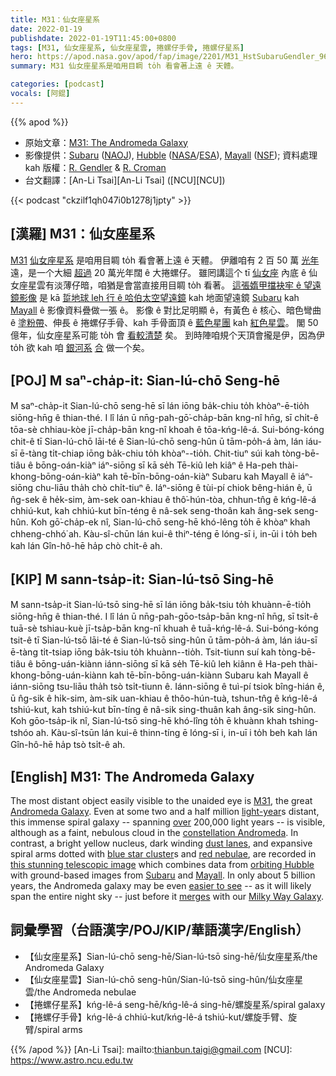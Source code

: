 ```yaml
---
title: M31：仙女座星系
date: 2022-01-19
publishdate: 2022-01-19T11:45:00+0800
tags: [M31, 仙女座星系, 仙女座星雲, 捲螺仔手骨, 捲螺仔星系]
hero: https://apod.nasa.gov/apod/fap/image/2201/M31_HstSubaruGendler_960.jpg
summary: M31 仙女座星系是咱用目睭 to̍h 看會著上遠 ê 天體。

categories: [podcast]
vocals: [阿錕]
---
```


{{% apod %}}

- 原始文章：[M31: The Andromeda Galaxy](https://apod.nasa.gov/apod/ap220119.html)
- 影像提供：[Subaru](http://www.naoj.org/Introduction/index.html) ([NAOJ](http://www.naoj.org/)), [Hubble](http://hla.stsci.edu/hla_welcome.html) ([NASA](https://www.nasa.gov/)/[ESA](https://www.esa.int)), [Mayall](https://noirlab.edu/public/programs/kitt-peak-national-observatory/nicholas-mayall-4m-telescope/) ([NSF](https://www.nsf.gov/)); 資料處理 kah 版權：[R. Gendler](http://robgendlerastropics.com/Biography2.html) & [R. Croman](https://www.rc-astro.com/about.html)
- 台文翻譯：[An-Li Tsai][An-Li Tsai] ([NCU][NCU])

{{< podcast "ckzilf1qh047i0b1278j1jpty" >}}

## [漢羅] M31：仙女座星系
[M31][M31] [仙女座星系][Andromeda Galaxy t] 是咱用目睭 to̍h 看會著上遠 ê 天體。
伊離咱有 2 百 50 萬 [光年][light-year] 遠，是一个大細 [超過][over] 20 萬光年闊 ê 大捲螺仔。
雖罔講這个 tī [仙女座][constellation Andromeda] 內底 ê 仙女座星雲有淡薄仔暗，咱猶是會當直接用目睭 to̍h 看著。
[這張媠甲擋袂牢 ê 望遠鏡影像][this stunning telescopic image] 是 kā [踅地球 leh 行 ê 哈伯太空望遠鏡][orbiting Hubble] kah 地面望遠鏡 [Subaru][Subaru] kah [Mayall][Mayall] ê 影像資料疊做一張 ê。
影像 ê 對比足明顯 ê，有黃色 ê 核心、暗色彎曲 ê [塗粉帶][dust lanes t]、伸長 ê 捲螺仔手骨、kah 手骨面頂 ê [藍色星團][blue star cluster t] kah [紅色星雲][red nebulae t]。
閣 50 億年，仙女座星系可能 to̍h 會 [看較清楚][easier to see] 矣。
到時陣咱規个天頂會攏是伊，因為伊 to̍h 欲 kah 咱 [銀河系][Milky Way Galaxy] [合][merges] 做一个矣。


## [POJ] M saⁿ-cha̍p-it: Sian-lú-chō Seng-hē
M saⁿ-cha̍p-it Sian-lú-chō seng-hē sī lán iōng ba̍k-chiu to̍h khòaⁿ-ē-tio̍h siōng-hn̄g ê thian-thé.
I lî lán ū nn̄g-pah-gō͘-cha̍p-bān kng-nî hn̄g, sī chi̍t-ê tōa-sè chhiau-kòe jī-cha̍p-bān kng-nî khoah ê tōa-kńg-lê-á.
Sui-bóng-kóng chit-ê tī Sian-lú-chō lāi-té ê Sian-lú-chō seng-hûn ū tām-po̍h-á àm, lán iáu-sī ē-tàng ti̍t-chiap iōng ba̍k-chiu to̍h khòaⁿ--tio̍h.
Chit-tiuⁿ súi kah tòng-bē-tiâu ê bōng-oán-kiàⁿ iáⁿ-siōng sī kā se̍h Tē-kiû leh kiâⁿ ê Ha-peh thài-khong-bōng-oán-kiàⁿ kah tē-bīn-bōng-oán-kiàⁿ Subaru kah Mayall ê iáⁿ-siōng chu-liāu tha̍h chò chi̍t-tiuⁿ ê.
Iáⁿ-siōng ê tùi-pí chiok bêng-hián ê, ū n̂g-sek ê he̍k-sim, àm-sek oan-khiau ê thô͘-hún-tòa, chhun-tn̂g ê kńg-lê-á chhiú-kut, kah chhiú-kut bīn-téng ê nâ-sek seng-thoân kah âng-sek seng-hûn.
Koh gō͘-cha̍p-ek nî, Sian-lú-chō seng-hē khó-lêng to̍h ē khòaⁿ khah chheng-chhó͘ ah.
Kàu-sî-chūn lán kui-ê thiⁿ-téng ē lóng-sī i, in-ūi i to̍h beh kah lán Gîn-hô-hē ha̍p chò chi̍t-ê ah.

## [KIP] M sann-tsa̍p-it: Sian-lú-tsō Sing-hē
M sann-tsa̍p-it Sian-lú-tsō sing-hē sī lán iōng ba̍k-tsiu to̍h khuànn-ē-tio̍h siōng-hn̄g ê thian-thé.
I lî lán ū nn̄g-pah-gōo-tsa̍p-bān kng-nî hn̄g, sī tsi̍t-ê tuā-sè tshiau-kuè jī-tsa̍p-bān kng-nî khuah ê tuā-kńg-lê-á.
Sui-bóng-kóng tsit-ê tī Sian-lú-tsō lāi-té ê Sian-lú-tsō sing-hûn ū tām-po̍h-á àm, lán iáu-sī ē-tàng ti̍t-tsiap iōng ba̍k-tsiu to̍h khuànn--tio̍h.
Tsit-tiunn suí kah tòng-bē-tiâu ê bōng-uán-kiànn iánn-siōng sī kā se̍h Tē-kiû leh kiânn ê Ha-peh thài-khong-bōng-uán-kiànn kah tē-bīn-bōng-uán-kiànn Subaru kah Mayall ê iánn-siōng tsu-liāu tha̍h tsò tsi̍t-tiunn ê.
Iánn-siōng ê tuì-pí tsiok bîng-hián ê, ū n̂g-sik ê hi̍k-sim, àm-sik uan-khiau ê thôo-hún-tuà, tshun-tn̂g ê kńg-lê-á tshiú-kut, kah tshiú-kut bīn-tíng ê nâ-sik sing-thuân kah âng-sik sing-hûn.
Koh gōo-tsa̍p-ik nî, Sian-lú-tsō sing-hē khó-lîng to̍h ē khuànn khah tshing-tshóo ah.
Kàu-sî-tsūn lán kui-ê thinn-tíng ē lóng-sī i, in-uī i to̍h beh kah lán Gîn-hô-hē ha̍p tsò tsi̍t-ê ah.

## [English] M31: The Andromeda Galaxy
The most distant object easily visible to the unaided eye is [M31][M31], the great [Andromeda Galaxy][Andromeda Galaxy e].
Even at some two and a half million [light-year][light-year]s distant, this immense spiral galaxy -- spanning [over][over] 200,000 light years -- is visible, although as a faint, nebulous cloud in the [constellation Andromeda][constellation Andromeda].
In contrast, a bright yellow nucleus, dark winding [dust lanes][dust lanes e], and expansive spiral arms dotted with [blue star cluster][blue star cluster e]s and [red nebulae][red nebulae e], are recorded in [this stunning telescopic image][this stunning telescopic image] which combines data from [orbiting Hubble][orbiting Hubble] with ground-based images from [Subaru][Subaru] and [Mayall][Mayall].
In only about 5 billion years, the Andromeda galaxy may be even [easier to see][easier to see] -- as it will likely span the entire night sky -- just before it [merges][merges] with our [Milky Way Galaxy][Milky Way Galaxy].

## 詞彙學習（台語漢字/POJ/KIP/華語漢字/English）
- 【仙女座星系】Sian-lú-chō seng-hē/Sian-lú-tsō sing-hē/仙女座星系/the Andromeda Galaxy
- 【仙女座星雲】Sian-lú-chō seng-hûn/Sian-lú-tsō sing-hûn/仙女座星雲/the Andromeda nebulae
- 【捲螺仔星系】kńg-lê-á seng-hē/kńg-lê-á sing-hē/螺旋星系/spiral galaxy
- 【捲螺仔手骨】kńg-lê-á chhiú-kut/kńg-lê-á tshiú-kut/螺旋手臂、旋臂/spiral arms



{{% /apod %}}
[An-Li Tsai]: mailto:thianbun.taigi@gmail.com
[NCU]: https://www.astro.ncu.edu.tw


[M31]:https://en.wikipedia.org/wiki/Andromeda_Galaxy/
[Andromeda Galaxy e]:https://apod.nasa.gov/apod/ap210625.html
[Andromeda Galaxy t]:https://apod.tw/daily/20210625/
[light-year]:https://spaceplace.nasa.gov/light-year/en/
[over]:https://apod.nasa.gov/apod/ap061228.html
[constellation Andromeda]:http://www.hawastsoc.org/deepsky/and/index.html
[dust lanes e]:https://apod.nasa.gov/apod/ap220117.html
[dust lanes t]:https://apod.tw/daily/20220117/
[blue star cluster e]:https://apod.nasa.gov/apod/ap211124.html
[blue star cluster t]:https://apod.tw/daily/20211124/
[red nebulae e]:https://apod.nasa.gov/apod/ap210214.html
[red nebulae t]:https://apod.tw/daily/20210214/
[this stunning telescopic image]:http://www.robgendlerastropics.com/M31-HST-Subaru-NOAO-RC.html
[orbiting Hubble]:https://www.nasa.gov/mission_pages/hubble/story/index.html
[Subaru]:https://subarutelescope.org/en/
[Mayall]:https://noirlab.edu/public/programs/kitt-peak-national-observatory/nicholas-mayall-4m-telescope/
[easier to see]:https://wallpaperaccess.com/full/621501.jpg
[merges]:https://apod.nasa.gov/apod/ap120604.html
[Milky Way Galaxy]:https://imagine.gsfc.nasa.gov/science/objects/milkyway1.html
